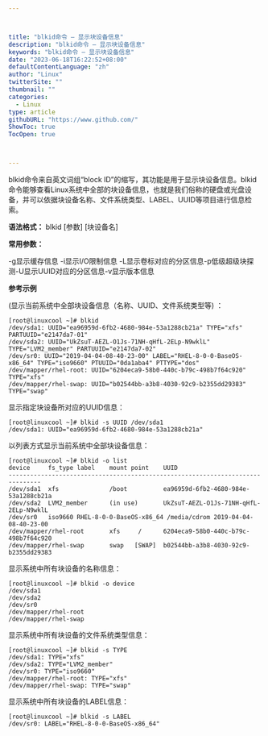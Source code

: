 ```yaml
---



title: "blkid命令 – 显示块设备信息"
description: "blkid命令 – 显示块设备信息"
keywords: "blkid命令 – 显示块设备信息"
date: "2023-06-18T16:22:52+08:00"
defaultContentLanguage: "zh"
author: "Linux"
twitterSite: ""
thumbnail: ""
categories:
  - Linux
type: article
githubURL: "https://www.github.com/"
ShowToc: true
TocOpen: true



---
```


blkid命令来自英文词组“block ID”的缩写，其功能是用于显示块设备信息。blkid命令能够查看Linux系统中全部的块设备信息，也就是我们俗称的硬盘或光盘设备，并可以依据块设备名称、文件系统类型、LABEL、UUID等项目进行信息检索。

**语法格式：** blkid [参数] [块设备名]

**常用参数：**

-g显示缓存信息 -i显示I/O限制信息 -L显示卷标对应的分区信息-p低级超级块探测-U显示UUID对应的分区信息-v显示版本信息

**参考示例**

(显示当前系统中全部块设备信息（名称、UUID、文件系统类型等) ：

```
[root@linuxcool ~]# blkid
/dev/sda1: UUID="ea96959d-6fb2-4680-984e-53a1288cb21a" TYPE="xfs" PARTUUID="e2147da7-01"
/dev/sda2: UUID="UkZsuT-AEZL-O1Js-71NH-qHfL-2ELp-N9wklL" TYPE="LVM2_member" PARTUUID="e2147da7-02"
/dev/sr0: UUID="2019-04-04-08-40-23-00" LABEL="RHEL-8-0-0-BaseOS-x86_64" TYPE="iso9660" PTUUID="0da1aba4" PTTYPE="dos"
/dev/mapper/rhel-root: UUID="6204eca9-58b0-440c-b79c-498b7f64c920" TYPE="xfs"
/dev/mapper/rhel-swap: UUID="b02544bb-a3b8-4030-92c9-b2355dd29383" TYPE="swap"
```

显示指定块设备所对应的UUID信息：

```
[root@linuxcool ~]# blkid -s UUID /dev/sda1
/dev/sda1: UUID="ea96959d-6fb2-4680-984e-53a1288cb21a"
```

以列表方式显示当前系统中全部块设备信息：

```
[root@linuxcool ~]# blkid -o list
device     fs_type label    mount point    UUID
-------------------------------------------------------------------------------
/dev/sda1  xfs              /boot          ea96959d-6fb2-4680-984e-53a1288cb21a
/dev/sda2  LVM2_member      (in use)       UkZsuT-AEZL-O1Js-71NH-qHfL-2ELp-N9wklL
/dev/sr0   iso9660 RHEL-8-0-0-BaseOS-x86_64 /media/cdrom 2019-04-04-08-40-23-00
/dev/mapper/rhel-root       xfs     /      6204eca9-58b0-440c-b79c-498b7f64c920
/dev/mapper/rhel-swap       swap   [SWAP]  b02544bb-a3b8-4030-92c9-b2355dd29383
```

显示系统中所有块设备的名称信息：

```
[root@linuxcool ~]# blkid -o device
/dev/sda1
/dev/sda2
/dev/sr0
/dev/mapper/rhel-root
/dev/mapper/rhel-swap
```

显示系统中所有块设备的文件系统类型信息：

```
[root@linuxcool ~]# blkid -s TYPE
/dev/sda1: TYPE="xfs"
/dev/sda2: TYPE="LVM2_member"
/dev/sr0: TYPE="iso9660"
/dev/mapper/rhel-root: TYPE="xfs"
/dev/mapper/rhel-swap: TYPE="swap"
```

显示系统中所有块设备的LABEL信息：

```
[root@linuxcool ~]# blkid -s LABEL
/dev/sr0: LABEL="RHEL-8-0-0-BaseOS-x86_64"
```